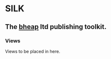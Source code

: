 # SILK

## The [bheap](http://www.bheap.co.uk) ltd publishing toolkit.

### Views

Views to be placed in here.
